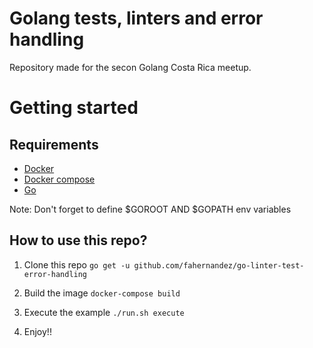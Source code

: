 # Golang tests, linters and error handling
Repository made for the secon Golang Costa Rica meetup.

# Getting started

## Requirements
- [Docker](https://docs.docker.com/engine/installation/)
- [Docker compose](https://docs.docker.com/compose/install/)
- [Go](https://golang.org/doc/install)

Note: Don't forget to define $GOROOT AND $GOPATH env variables

## How to use this repo?
1. Clone this repo
``
go get -u github.com/fahernandez/go-linter-test-error-handling
``

2. Build the image
``
docker-compose build
``

3. Execute the example
``
./run.sh execute
``

4. Enjoy!!
